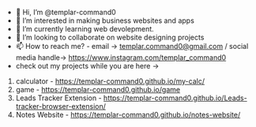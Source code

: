 - 👋 Hi, I’m @templar-command0
- 👀 I’m interested in making business websites and apps
- 🌱 I’m currently learning web devolepment.
- 💞️ I’m looking to collaborate on website designing projects
- 📫 How to reach me? - email -> [templar.command0@gmail.com](mailto:templar.command0@gmail.com) / social media handle-> https://www.instagram.com/templar_command0
- check out my projects while you are here -> 
1. calculator - https://templar-command0.github.io/my-calc/
2. game - https://templar-command0.github.io/game
3. Leads Tracker Extension - https://templar-command0.github.io/Leads-tracker-browser-extension/
4. Notes Website - https://templar-command0.github.io/notes-website/

<!---
templar-command0/templar-command0 is a ✨ special ✨ repository because its `README.md` (this file) appears on your GitHub profile.
You can click the Preview link to take a look at your changes.
--->
